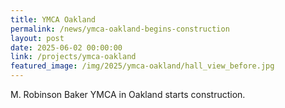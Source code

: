 ```yaml
---
title: YMCA Oakland
permalink: /news/ymca-oakland-begins-construction
layout: post
date: 2025-06-02 00:00:00
link: /projects/ymca-oakland
featured_image: /img/2025/ymca-oakland/hall_view_before.jpg
---
```


M. Robinson Baker YMCA in Oakland starts construction.

